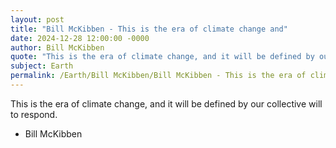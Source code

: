 ```yaml
---
layout: post
title: "Bill McKibben - This is the era of climate change and"
date: 2024-12-28 12:00:00 -0000
author: Bill McKibben
quote: "This is the era of climate change, and it will be defined by our collective will to respond."
subject: Earth
permalink: /Earth/Bill McKibben/Bill McKibben - This is the era of climate change and
---
```


This is the era of climate change, and it will be defined by our collective will to respond.

- Bill McKibben
